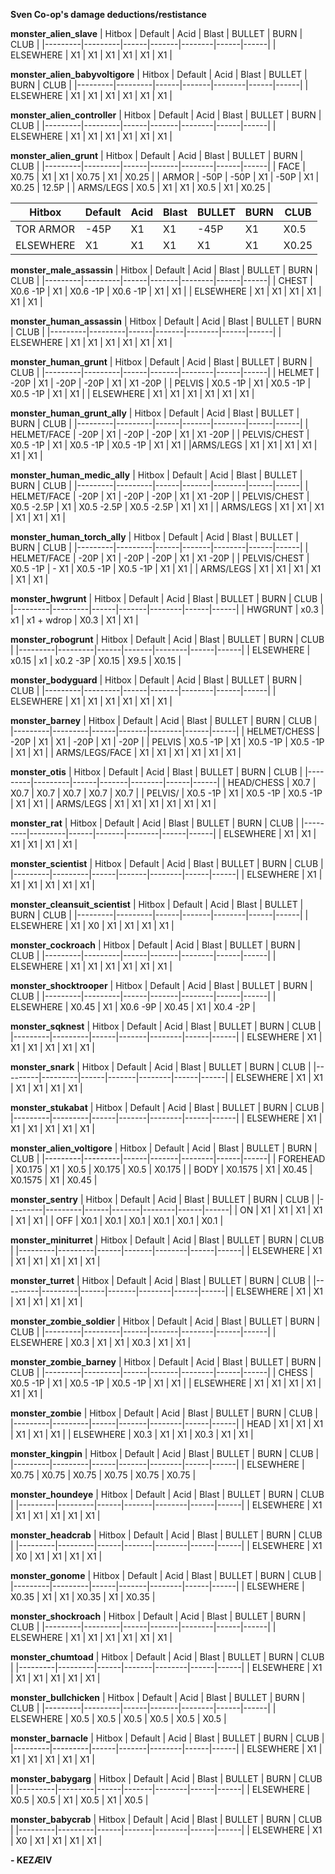 **Sven Co-op's damage deductions/restistance**

**monster_alien_slave**
| Hitbox | Default | Acid | Blast | BULLET | BURN | CLUB |
|---------|---------|------|-------|--------|------|------|
| ELSEWHERE | X1 | X1 | X1 | X1 | X1 | X1 |

**monster_alien_babyvoltigore**
| Hitbox | Default | Acid | Blast | BULLET | BURN | CLUB |
|---------|---------|------|-------|--------|------|------|
| ELSEWHERE | X1 | X1 | X1 | X1 | X1 | X1 |

**monster_alien_controller**
| Hitbox | Default | Acid | Blast | BULLET | BURN | CLUB |
|---------|---------|------|-------|--------|------|------|
| ELSEWHERE | X1 | X1 | X1 | X1 | X1 | X1 |

**monster_alien_grunt**
| Hitbox | Default | Acid | Blast | BULLET | BURN | CLUB |
|---------|---------|------|-------|--------|------|------|
| FACE | X0.75 | X1 | X1 | X0.75 | X1 | X0.25 |
| ARMOR | -50P | -50P | X1 | -50P | X1 | X0.25 | 12.5P |
| ARMS/LEGS | X0.5 | X1 | X1 | X0.5 | X1 | X0.25 |

| Hitbox | Default | Acid | Blast | BULLET | BURN | CLUB |
|---------|---------|------|-------|--------|------|------|
| TOR ARMOR | -45P | X1 | X1 | -45P | X1 | X0.5 | 30P | 
| ELSEWHERE | X1 | X1 | X1 | X1 | X1 | X0.25 | 11P | 

**monster_male_assassin**
| Hitbox | Default | Acid | Blast | BULLET | BURN | CLUB |
|---------|---------|------|-------|--------|------|------|
| CHEST | X0.6 -1P | X1 | X0.6 -1P | X0.6 -1P | X1 | X1 | 
| ELSEWHERE | X1 | X1 | X1 | X1 | X1 | X1 |

**monster_human_assassin**
| Hitbox | Default | Acid | Blast | BULLET | BURN | CLUB |
|---------|---------|------|-------|--------|------|------|
| ELSEWHERE | X1 | X1 | X1 | X1 | X1 | X1 |

**monster_human_grunt**
| Hitbox | Default | Acid | Blast | BULLET | BURN | CLUB |
|---------|---------|------|-------|--------|------|------|
| HELMET | -20P | X1 | -20P | -20P | X1 | X1 -20P |
| PELVIS | X0.5 -1P | X1 | X0.5 -1P | X0.5 -1P | X1 | X1 |
| ELSEWHERE | X1 | X1 | X1 | X1 | X1 | X1 |

**monster_human_grunt_ally**
| Hitbox | Default | Acid | Blast | BULLET | BURN | CLUB |
|---------|---------|------|-------|--------|------|------|
| HELMET/FACE | -20P | X1 | -20P | -20P | X1 | X1 -20P |
| PELVIS/CHEST | X0.5 -1P | X1 | X0.5 -1P | X0.5 -1P | X1 | X1 |
|ARMS/LEGS | X1 | X1 | X1 | X1 | X1 | X1 |

**monster_human_medic_ally**
| Hitbox | Default | Acid | Blast | BULLET | BURN | CLUB |
|---------|---------|------|-------|--------|------|------|
| HELMET/FACE | -20P | X1 | -20P | -20P | X1 | X1 -20P |
| PELVIS/CHEST | X0.5 -2.5P | X1 | X0.5 -2.5P | X0.5 -2.5P | X1 | X1 |
| ARMS/LEGS | X1 | X1 | X1 | X1 | X1 | X1 |

**monster_human_torch_ally**
| Hitbox | Default | Acid | Blast | BULLET | BURN | CLUB |
|---------|---------|------|-------|--------|------|------|
| HELMET/FACE | -20P | X1 | -20P | -20P | X1 | X1 -20P |
| PELVIS/CHEST | X0.5 -1P | - X1 | X0.5 -1P | X0.5 -1P | X1 | X1 |
| ARMS/LEGS | X1 | X1 | X1 | X1 | X1 | X1 |

**monster_hwgrunt**
| Hitbox | Default | Acid | Blast | BULLET | BURN | CLUB |
|---------|---------|------|-------|--------|------|------|
| HWGRUNT | x0.3 | x1 | x1 + wdrop | X0.3 | X1 | X1 |

**monster_robogrunt**
| Hitbox | Default | Acid | Blast | BULLET | BURN | CLUB |
|---------|---------|------|-------|--------|------|------|
| ELSEWHERE | x0.15 | x1 | x0.2 -3P | X0.15 | X9.5 | X0.15 |

**monster_bodyguard**
| Hitbox | Default | Acid | Blast | BULLET | BURN | CLUB |
|---------|---------|------|-------|--------|------|------|
| ELSEWHERE | X1 | X1 | X1 | X1 | X1 | X1 |

**monster_barney**
| Hitbox | Default | Acid | Blast | BULLET | BURN | CLUB |
|---------|---------|------|-------|--------|------|------|
| HELMET/CHESS | -20P | X1 | X1 | -20P | X1 | -20P |
| PELVIS | X0.5 -1P | X1 | X0.5 -1P | X0.5 -1P | X1 | X1 |
| ARMS/LEGS/FACE | X1 | X1 | X1 | X1 | X1 | X1 |

**monster_otis**
| Hitbox | Default | Acid | Blast | BULLET | BURN | CLUB |
|---------|---------|------|-------|--------|------|------|
| HEAD/CHESS | X0.7 | X0.7 | X0.7 | X0.7 | X0.7 | X0.7 |
| PELVIS/ | X0.5 -1P | X1 | X0.5 -1P | X0.5 -1P | X1 | X1 |
| ARMS/LEGS | X1 | X1 | X1 | X1 | X1 | X1 |

**monster_rat**
| Hitbox | Default | Acid | Blast | BULLET | BURN | CLUB |
|---------|---------|------|-------|--------|------|------|
| ELSEWHERE | X1 | X1 | X1 | X1 | X1 | X1 |

**monster_scientist**
| Hitbox | Default | Acid | Blast | BULLET | BURN | CLUB |
|---------|---------|------|-------|--------|------|------|
| ELSEWHERE | X1 | X1 | X1 | X1 | X1 | X1 |

**monster_cleansuit_scientist**
| Hitbox | Default | Acid | Blast | BULLET | BURN | CLUB |
|---------|---------|------|-------|--------|------|------|
| ELSEWHERE | X1 | X0 | X1 | X1 | X1 | X1 |

**monster_cockroach**
| Hitbox | Default | Acid | Blast | BULLET | BURN | CLUB |
|---------|---------|------|-------|--------|------|------|
| ELSEWHERE | X1 | X1 | X1 | X1 | X1 | X1 |

**monster_shocktrooper**
| Hitbox | Default | Acid | Blast | BULLET | BURN | CLUB |
|---------|---------|------|-------|--------|------|------|
| ELSEWHERE | X0.45 | X1 | X0.6 -9P | X0.45 | X1 | X0.4 -2P |

**monster_sqknest**
| Hitbox | Default | Acid | Blast | BULLET | BURN | CLUB |
|---------|---------|------|-------|--------|------|------|
| ELSEWHERE | X1 | X1 | X1 | X1 | X1 | X1 |

**monster_snark**
| Hitbox | Default | Acid | Blast | BULLET | BURN | CLUB |
|---------|---------|------|-------|--------|------|------|
| ELSEWHERE | X1 | X1 | X1 | X1 | X1 | X1 |

**monster_stukabat**
| Hitbox | Default | Acid | Blast | BULLET | BURN | CLUB |
|---------|---------|------|-------|--------|------|------|
| ELSEWHERE | X1 | X1 | X1 | X1 | X1 | X1 |

**monster_alien_voltigore**
| Hitbox | Default | Acid | Blast | BULLET | BURN | CLUB |
|---------|---------|------|-------|--------|------|------|
| FOREHEAD | X0.175 | X1 | X0.5 | X0.175 | X0.5 | X0.175 |
| BODY | X0.1575 | X1 | X0.45 | X0.1575 | X1 | X0.45 |
	
**monster_sentry**
| Hitbox | Default | Acid | Blast | BULLET | BURN | CLUB |
|---------|---------|------|-------|--------|------|------|
| ON | X1 | X1 | X1 | X1 | X1 | X1 |
| OFF | X0.1 | X0.1 | X0.1 | X0.1 | X0.1 | X0.1 |

**monster_miniturret**
| Hitbox | Default | Acid | Blast | BULLET | BURN | CLUB |
|---------|---------|------|-------|--------|------|------|
| ELSEWHERE | X1 | X1 | X1 | X1 | X1 | X1 |

**monster_turret**
| Hitbox | Default | Acid | Blast | BULLET | BURN | CLUB |
|---------|---------|------|-------|--------|------|------|
| ELSEWHERE | X1 | X1 | X1 | X1 | X1 | X1 |

**monster_zombie_soldier**
| Hitbox | Default | Acid | Blast | BULLET | BURN | CLUB |
|---------|---------|------|-------|--------|------|------|
| ELSEWHERE | X0.3 | X1 | X1 | X0.3 | X1 | X1 |

**monster_zombie_barney**
| Hitbox | Default | Acid | Blast | BULLET | BURN | CLUB |
|---------|---------|------|-------|--------|------|------|
| CHESS | X0.5 -1P | X1 | X0.5 -1P | X0.5 -1P | X1 | X1 |
| ELSEWHERE | X1 | X1 | X1 | X1 | X1 | X1 |

**monster_zombie**
| Hitbox | Default | Acid | Blast | BULLET | BURN | CLUB |
|---------|---------|------|-------|--------|------|------|
| HEAD | X1 | X1 | X1 | X1 | X1 | X1 |
| ELSEWHERE | X0.3 | X1 | X1 | X0.3 | X1 | X1 |

	
**monster_kingpin**
| Hitbox | Default | Acid | Blast | BULLET | BURN | CLUB |
|---------|---------|------|-------|--------|------|------|
| ELSEWHERE | X0.75 | X0.75 | X0.75 | X0.75 | X0.75 | X0.75 |

**monster_houndeye**
| Hitbox | Default | Acid | Blast | BULLET | BURN | CLUB |
|---------|---------|------|-------|--------|------|------|
| ELSEWHERE | X1 | X1 | X1 | X1 | X1 | X1 |

**monster_headcrab**
| Hitbox | Default | Acid | Blast | BULLET | BURN | CLUB |
|---------|---------|------|-------|--------|------|------|
| ELSEWHERE | X1 | X0 | X1 | X1 | X1 | X1 |

**monster_gonome**
| Hitbox | Default | Acid | Blast | BULLET | BURN | CLUB |
|---------|---------|------|-------|--------|------|------|
| ELSEWHERE | X0.35 | X1 | X1 | X0.35 | X1 | X0.35 |

**monster_shockroach**
| Hitbox | Default | Acid | Blast | BULLET | BURN | CLUB |
|---------|---------|------|-------|--------|------|------|
| ELSEWHERE | X1 | X1 | X1 | X1 | X1 | X1 |

**monster_chumtoad**
| Hitbox | Default | Acid | Blast | BULLET | BURN | CLUB |
|---------|---------|------|-------|--------|------|------|
| ELSEWHERE | X1 | X1 | X1 | X1 | X1 | X1 |

**monster_bullchicken**
| Hitbox | Default | Acid | Blast | BULLET | BURN | CLUB |
|---------|---------|------|-------|--------|------|------|
| ELSEWHERE | X0.5 | X0.5 | X0.5 | X0.5 | X0.5 | X0.5 |

**monster_barnacle**
| Hitbox | Default | Acid | Blast | BULLET | BURN | CLUB |
|---------|---------|------|-------|--------|------|------|
| ELSEWHERE | X1 | X1 | X1 | X1 | X1 | X1 |

**monster_babygarg**
| Hitbox | Default | Acid | Blast | BULLET | BURN | CLUB |
|---------|---------|------|-------|--------|------|------|
| ELSEWHERE | X0.5 | X0.5 | X1 | X0.5 | X1 | X0.5 |

**monster_babycrab**
| Hitbox | Default | Acid | Blast | BULLET | BURN | CLUB |
|---------|---------|------|-------|--------|------|------|
| ELSEWHERE | X1 | X0 | X1 | X1 | X1 | X1 |



**- KEZÆIV**
